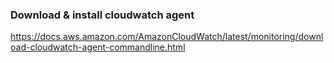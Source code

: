 ### Download & install cloudwatch agent
https://docs.aws.amazon.com/AmazonCloudWatch/latest/monitoring/download-cloudwatch-agent-commandline.html
